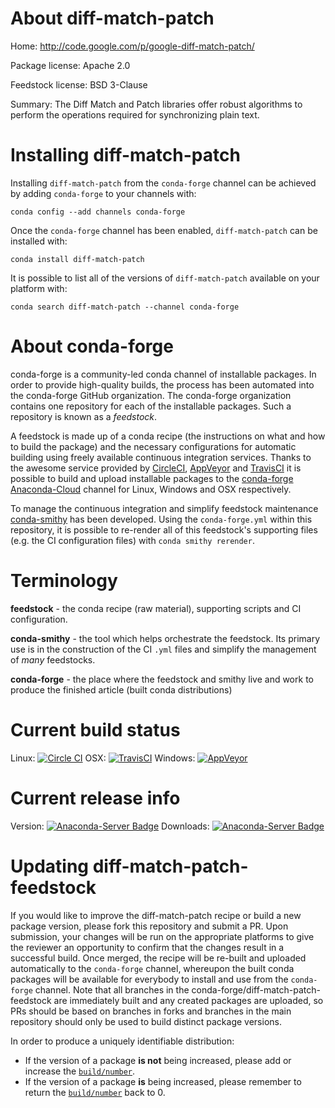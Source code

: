 About diff-match-patch
======================

Home: http://code.google.com/p/google-diff-match-patch/

Package license: Apache 2.0

Feedstock license: BSD 3-Clause

Summary: The Diff Match and Patch libraries offer robust algorithms to perform the operations required for synchronizing plain text.



Installing diff-match-patch
===========================

Installing `diff-match-patch` from the `conda-forge` channel can be achieved by adding `conda-forge` to your channels with:

```
conda config --add channels conda-forge
```

Once the `conda-forge` channel has been enabled, `diff-match-patch` can be installed with:

```
conda install diff-match-patch
```

It is possible to list all of the versions of `diff-match-patch` available on your platform with:

```
conda search diff-match-patch --channel conda-forge
```


About conda-forge
=================

conda-forge is a community-led conda channel of installable packages.
In order to provide high-quality builds, the process has been automated into the
conda-forge GitHub organization. The conda-forge organization contains one repository
for each of the installable packages. Such a repository is known as a *feedstock*.

A feedstock is made up of a conda recipe (the instructions on what and how to build
the package) and the necessary configurations for automatic building using freely
available continuous integration services. Thanks to the awesome service provided by
[CircleCI](https://circleci.com/), [AppVeyor](http://www.appveyor.com/)
and [TravisCI](https://travis-ci.org/) it is possible to build and upload installable
packages to the [conda-forge](https://anaconda.org/conda-forge)
[Anaconda-Cloud](http://docs.anaconda.org/) channel for Linux, Windows and OSX respectively.

To manage the continuous integration and simplify feedstock maintenance
[conda-smithy](http://github.com/conda-forge/conda-smithy) has been developed.
Using the ``conda-forge.yml`` within this repository, it is possible to re-render all of
this feedstock's supporting files (e.g. the CI configuration files) with ``conda smithy rerender``.


Terminology
===========

**feedstock** - the conda recipe (raw material), supporting scripts and CI configuration.

**conda-smithy** - the tool which helps orchestrate the feedstock.
                   Its primary use is in the construction of the CI ``.yml`` files
                   and simplify the management of *many* feedstocks.

**conda-forge** - the place where the feedstock and smithy live and work to
                  produce the finished article (built conda distributions)

Current build status
====================

Linux: [![Circle CI](https://circleci.com/gh/conda-forge/diff-match-patch-feedstock.svg?style=shield)](https://circleci.com/gh/conda-forge/diff-match-patch-feedstock)
OSX: [![TravisCI](https://travis-ci.org/conda-forge/diff-match-patch-feedstock.svg?branch=master)](https://travis-ci.org/conda-forge/diff-match-patch-feedstock)
Windows: [![AppVeyor](https://ci.appveyor.com/api/projects/status/github/conda-forge/diff-match-patch-feedstock?svg=True)](https://ci.appveyor.com/project/conda-forge/diff-match-patch-feedstock/branch/master)

Current release info
====================
Version: [![Anaconda-Server Badge](https://anaconda.org/conda-forge/diff-match-patch/badges/version.svg)](https://anaconda.org/conda-forge/diff-match-patch)
Downloads: [![Anaconda-Server Badge](https://anaconda.org/conda-forge/diff-match-patch/badges/downloads.svg)](https://anaconda.org/conda-forge/diff-match-patch)


Updating diff-match-patch-feedstock
===================================

If you would like to improve the diff-match-patch recipe or build a new
package version, please fork this repository and submit a PR. Upon submission,
your changes will be run on the appropriate platforms to give the reviewer an
opportunity to confirm that the changes result in a successful build. Once
merged, the recipe will be re-built and uploaded automatically to the
`conda-forge` channel, whereupon the built conda packages will be available for
everybody to install and use from the `conda-forge` channel.
Note that all branches in the conda-forge/diff-match-patch-feedstock are
immediately built and any created packages are uploaded, so PRs should be based
on branches in forks and branches in the main repository should only be used to
build distinct package versions.

In order to produce a uniquely identifiable distribution:
 * If the version of a package **is not** being increased, please add or increase
   the [``build/number``](http://conda.pydata.org/docs/building/meta-yaml.html#build-number-and-string).
 * If the version of a package **is** being increased, please remember to return
   the [``build/number``](http://conda.pydata.org/docs/building/meta-yaml.html#build-number-and-string)
   back to 0.
